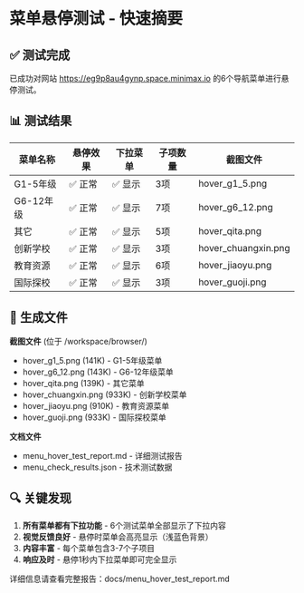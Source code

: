 # 菜单悬停测试 - 快速摘要

## ✅ 测试完成

已成功对网站 https://eg9p8au4gynp.space.minimax.io 的6个导航菜单进行悬停测试。

## 📊 测试结果

| 菜单名称 | 悬停效果 | 下拉菜单 | 子项数量 | 截图文件 |
|---------|---------|---------|---------|----------|
| G1-5年级 | ✅ 正常 | ✅ 显示 | 3项 | hover_g1_5.png |
| G6-12年级 | ✅ 正常 | ✅ 显示 | 7项 | hover_g6_12.png |
| 其它 | ✅ 正常 | ✅ 显示 | 5项 | hover_qita.png |
| 创新学校 | ✅ 正常 | ✅ 显示 | 3项 | hover_chuangxin.png |
| 教育资源 | ✅ 正常 | ✅ 显示 | 6项 | hover_jiaoyu.png |
| 国际探校 | ✅ 正常 | ✅ 显示 | 3项 | hover_guoji.png |

## 📁 生成文件

**截图文件** (位于 /workspace/browser/)
- hover_g1_5.png (141K) - G1-5年级菜单
- hover_g6_12.png (143K) - G6-12年级菜单  
- hover_qita.png (139K) - 其它菜单
- hover_chuangxin.png (933K) - 创新学校菜单
- hover_jiaoyu.png (910K) - 教育资源菜单
- hover_guoji.png (933K) - 国际探校菜单

**文档文件**
- menu_hover_test_report.md - 详细测试报告
- menu_check_results.json - 技术测试数据

## 🔍 关键发现

1. **所有菜单都有下拉功能** - 6个测试菜单全部显示了下拉内容
2. **视觉反馈良好** - 悬停时菜单会高亮显示（浅蓝色背景）
3. **内容丰富** - 每个菜单包含3-7个子项目
4. **响应及时** - 悬停1秒内下拉菜单即可完全显示

详细信息请查看完整报告：<filepath>docs/menu_hover_test_report.md</filepath>
